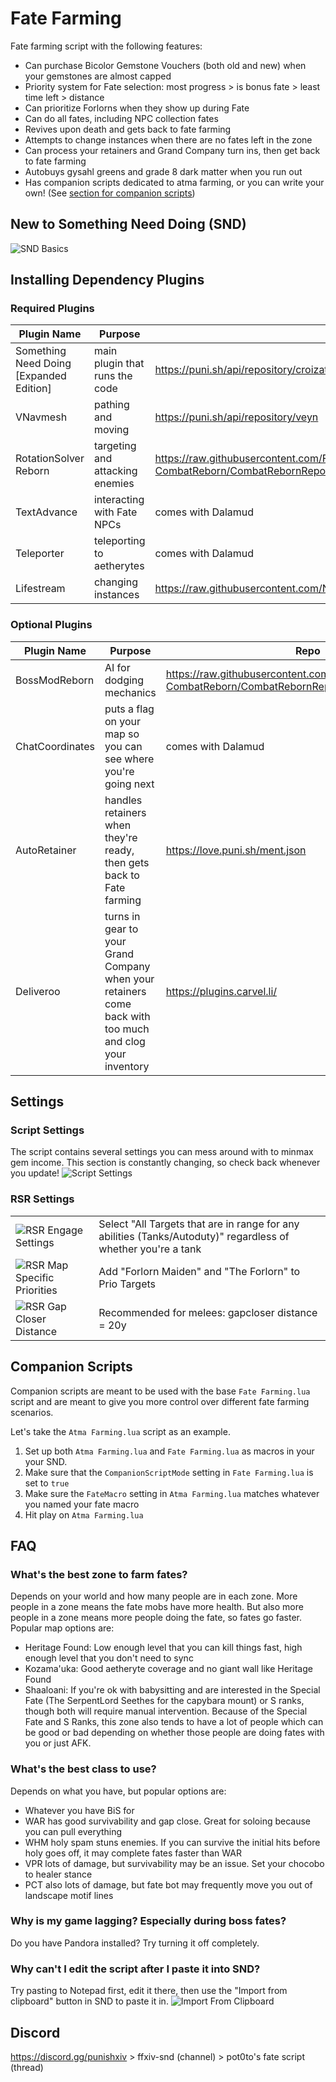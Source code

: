 # Fate Farming
Fate farming script with the following features:
- Can purchase Bicolor Gemstone Vouchers (both old and new) when your gemstones are almost capped
- Priority system for Fate selection:  most progress > is bonus fate > least time left > distance
- Can prioritize Forlorns when they show up during Fate
- Can do all fates, including NPC collection fates
- Revives upon death and gets back to fate farming
- Attempts to change instances when there are no fates left in the zone
- Can process your retainers and Grand Company turn ins, then get back to fate farming
- Autobuys gysahl greens and grade 8 dark matter when you run out
- Has companion scripts dedicated to atma farming, or you can write your own! (See [section for companion scripts](#companion-scripts))

## New to Something Need Doing (SND)
![SND Basics](img/SNDBasics.png)

## Installing Dependency Plugins
### Required Plugins
| Plugin Name | Purpose | Repo |
|-------------|---------|------|
| Something Need Doing [Expanded Edition] | main plugin that runs the code | https://puni.sh/api/repository/croizat |
| VNavmesh | pathing and moving | https://puni.sh/api/repository/veyn |
| RotationSolver Reborn | targeting and attacking enemies | https://raw.githubusercontent.com/FFXIV-CombatReborn/CombatRebornRepo/main/pluginmaster.json |
| TextAdvance | interacting with Fate NPCs | comes with Dalamud |
| Teleporter | teleporting to aetherytes | comes with Dalamud |
| Lifestream | changing instances | https://raw.githubusercontent.com/NightmareXIV/MyDalamudPlugins/main/pluginmaster.json |

### Optional Plugins
| Plugin Name | Purpose | Repo |
|-------------|---------|------|
| BossModReborn | AI for dodging mechanics | https://raw.githubusercontent.com/FFXIV-CombatReborn/CombatRebornRepo/main/pluginmaster.json |
| ChatCoordinates | puts a flag on your map so you can see where you're going next | comes with Dalamud |
| AutoRetainer | handles retainers when they're ready, then gets back to Fate farming | https://love.puni.sh/ment.json |
| Deliveroo | turns in gear to your Grand Company when your retainers come back with too much and clog your inventory | https://plugins.carvel.li/ |

## Settings
### Script Settings
The script contains several settings you can mess around with to minmax gem income. This section is constantly changing, so check back whenever you update!
![Script Settings](img/ScriptSettings.png)

### RSR Settings
| | |
|--|--|
| ![RSR Engage Settings](img/RSREngageSettings.png) | Select "All Targets that are in range for any abilities (Tanks/Autoduty)" regardless of whether you're a tank |
| ![RSR Map Specific Priorities](img/RSRMapSpecificPriorities.png) | Add "Forlorn Maiden" and "The Forlorn" to Prio Targets |
| ![RSR Gap Closer Distance](img/RSRGapCloserDistance.png) | Recommended for melees: gapcloser distance = 20y |

## Companion Scripts
Companion scripts are meant to be used with the base `Fate Farming.lua` script
and are meant to give you more control over different fate farming scenarios.

Let's take the `Atma Farming.lua` script as an example.

1. Set up both `Atma Farming.lua` and `Fate Farming.lua` as macros in your your SND.
2. Make sure that the `CompanionScriptMode` setting in `Fate Farming.lua` is set to `true`
3. Make sure the `FateMacro` setting in `Atma Farming.lua` matches whatever you named your fate macro
4. Hit play on `Atma Farming.lua`

## FAQ
### What's the best zone to farm fates?
Depends on your world and how many people are in each zone. More people in a
zone means the fate mobs have more health. But also more people in a zone means
more people doing the fate, so fates go faster. Popular map options are:
- Heritage Found: Low enough level that you can kill things fast, high enough
level that you don't need to sync
- Kozama'uka: Good aetheryte coverage and no giant wall like Heritage Found
- Shaaloani: If you're ok with babysitting and are interested in the Special
Fate (The SerpentLord Seethes for the capybara mount) or S ranks, though both
will require manual intervention. Because of the Special Fate and S Ranks, this
zone also tends to have a lot of people which can be good or bad depending on
whether those people are doing fates with you or just AFK.
### What's the best class to use?
Depends on what you have, but popular options are:
- Whatever you have BiS for
- WAR has good survivability and gap close. Great for soloing because you can
pull everything
- WHM holy spam stuns enemies. If you can survive the initial hits before holy
goes off, it may complete fates faster than WAR
- VPR lots of damage, but survivability may be an issue. Set your chocobo to
healer stance
- PCT also lots of damage, but fate bot may frequently move you out of landscape
motif lines
### Why is my game lagging? Especially during boss fates?
Do you have Pandora installed? Try turning it off completely.
### Why can't I edit the script after I paste it into SND?
Try pasting to Notepad first, edit it there, then use the "Import from clipboard"
button in SND to paste it in.
![Import From Clipboard](img/ImportFromClipboard.png)

## Discord
https://discord.gg/punishxiv > ffxiv-snd (channel) > pot0to's fate script (thread)